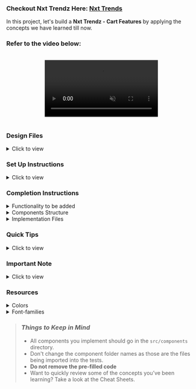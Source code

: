 ### Checkout Nxt Trendz Here: [Nxt Trends](https://itsnxttrends.ccbp.tech/login)

In this project, let's build a **Nxt Trendz - Cart Features** by applying the concepts we have learned till now.

### Refer to the video below:

<br/>
<div style="text-align: center;">
  <video style="max-width:70%;box-shadow:0 2.8px 2.2px rgba(0, 0, 0, 0.12);outline:none;" loop="true" autoplay="autoplay" controls="controls" muted>
    <source src="https://assets.ccbp.in/frontend/content/react-js/nxt-trendz-cart-features-output.mp4" type="video/mp4">
  </video>
</div>
<br/>

### Design Files

<details>
<summary>Click to view</summary>

- [Extra Small (Size < 576px) and Small (Size >= 576px)](https://assets.ccbp.in/frontend/content/react-js/nxt-trendz-cart-features-sm-output-v0.png)
- [Medium (Size >= 768px), Large (Size >= 992px) and Extra Large (Size >= 1200px)](https://assets.ccbp.in/frontend/content/react-js/nxt-trendz-cart-features-lg-output.png)

</details>

### Set Up Instructions

<details>
<summary>Click to view</summary>

- Download dependencies by running `npm install`
- Start up the app using `npm start`
</details>

### Completion Instructions

<details>
<summary>Functionality to be added</summary>
<br/>

The app must have the following functionalities

- When an unauthenticated user tries to access the **Cart** Route, then the page should be navigated to **Login** Route

- Following are the features to be implemented

  - Feature 1

    - When an authenticated user tries to add the same product multiple times
      - The quantity of the product should be updated accordingly, and the count of the cart items in the header should be remained same

  - Feature 2

    - The total amount and number of items in the cart should be displayed in the **Cart** Route

  - Feature 3

    - In each cart item in the cart
      - When the plus icon is clicked, then the quantity of the product should be incremented by one
      - When the minus icon is clicked, then the quantity of the product should be decremented by one
      - When the quantity of the product is one and the minus icon is clicked, then the respective product should be removed from the cart
      - Based on the quantity of the product, the product price and the Cart Summary, i.e the total cost should be updated accordingly

  - Feature 4

    - When an authenticated user clicks on the remove button, cart item should be removed from the cart list

  - Feature 5

    - When an authenticated user clicks on the **Remove All** button, all the cart items should be removed from the cart and [Empty Cart View](https://assets.ccbp.in/frontend/content/react-js/nxt-trendz-cart-features-empty-cart-view.png) should be displayed

- The `CartContext` has an object as a value with the following properties
  - `cartList` - this key stores the cart items
  - `removeAllCartItems` - this method is used to remove all the cart items in the `cartList`
  - `addCartItem` - this method adds the cart item to the `cartList`
  - `removeCartItem` - this method removes the cart item from the `cartList`
  - `incrementCartItemQuantity` - this method increases the quantity of a product in the `cartList`
  - `decrementCartItemQuantity` - this method decreases the quantity of a product in the `cartList`

</details>

<details>
<summary>Components Structure</summary>

<br/>
<div style="text-align: center;">
    <img src="https://assets.ccbp.in/frontend/content/react-js/nxt-trendz-cart-features-component-structure-breakdown.png" alt="component structure breakdown" style="max-width:100%;box-shadow:0 2.8px 2.2px rgba(0, 0, 0, 0.12)">
</div>
<br/>

</details>

<details>
<summary>Implementation Files</summary>
<br/>

Use these files to complete the implementation:

- `src/App.js`
- `src/components/Cart/index.js`
- `src/components/Cart/index.css`
- `src/components/CartItem/index.js`
- `src/components/CartItem/index.css`
- `src/components/CartSummary/index.js`
- `src/components/CartSummary/index.css`
</details>

### Quick Tips

<details>
<summary>Click to view</summary>
<br>

- The `line-height` CSS property sets the height of a line box. It's commonly used to set the distance between lines of text

  ```
  line-height: 1.5;
  ```

    <br/>
    <img src="https://assets.ccbp.in/frontend/react-js/line-height-img.png" alt="line height" style="width:90%; max-width: 600px;"/>

- The array method `find()` returns the first item's value that satisfies the provided testing function. If no item is found, it returns `undefined`

  **Syntax**: `arr.find(Testing Function)`

</details>

### Important Note

<details>
<summary>Click to view</summary>

<br/>

**The following instructions are required for the tests to pass**

- `BsPlusSquare`, `BsDashSquare` icons from `react-icons` should be used for **plus** and **minus** buttons in cart item
- The Cart Item should consist of two HTML button elements with data-testid attribute values as **plus** and **minus** respectively
- `AiFillCloseCircle` icon from react-icons should be used for **remove** button in cartItem
- The Cart Item should consist of an HTML button element with data-testid attribute values as **remove**
- The product image in **Cart Item** Route should have the alt as `title` of the product

- Prime User credentials

  ```text
   username: rahul
   password: rahul@2021
  ```

- Non-Prime User credentials

  ```text
   username: raja
   password: raja@2021
  ```

</details>

### Resources

<details>
<summary>Colors</summary>

<br/>

<div style="background-color: #0b69ff; width: 150px; padding: 10px; color: white">Hex: #0b69ff</div>
<div style="background-color: #171f46; width: 150px; padding: 10px; color: white">Hex: #171f46</div>
<div style="background-color: #616e7c; width: 150px; padding: 10px; color: white">Hex: #616e7c</div>
<div style="background-color: #ffffff; width: 150px; padding: 10px; color: black">Hex: #ffffff</div>

</details>

<details>
<summary>Font-families</summary>

- Roboto

</details>

> ### _Things to Keep in Mind_
>
> - All components you implement should go in the `src/components` directory.
> - Don't change the component folder names as those are the files being imported into the tests.
> - **Do not remove the pre-filled code**
> - Want to quickly review some of the concepts you’ve been learning? Take a look at the Cheat Sheets.
